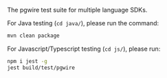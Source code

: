 The pgwire test suite for multiple language SDKs.

For Java testing (`cd java/`), please run the command:

```sh
mvn clean package
```

For Javascript/Typescript testing (`cd js/`), please run:

```sh
npm i jest -g
jest build/test/pgwire
```
